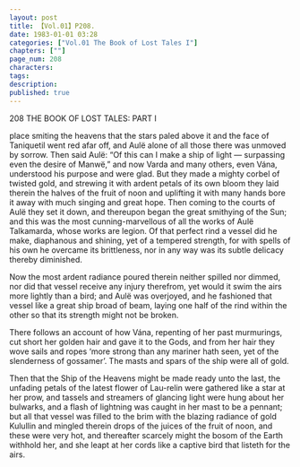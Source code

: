 ```yaml
---
layout: post
title: 【Vol.01】P208.
date: 1983-01-01 03:28
categories: ["Vol.01 The Book of Lost Tales I"]
chapters: [""]
page_num: 208
characters: 
tags: 
description: 
published: true
---
```


<p style="text-indent: 0;">
208      THE BOOK OF LOST TALES: PART I
</p>

place smiting the heavens that the stars paled above it and the face of Taniquetil went red afar off, and Aulë alone of all those there was unmoved by sorrow. Then said Aulë: “Of this can I make a ship of light — surpassing even the desire of Manwë,” and now Varda and many others, even Vána, understood his purpose and were glad. But they made a mighty corbel of twisted gold, and strewing it with ardent petals of its own bloom they laid therein the halves of the fruit of noon and uplifting it with many hands bore it away with much singing and great hope. Then coming to the courts of Aulë they set it down, and thereupon began the great smithying of the Sun; and this was the most cunning-marvellous of all the works of Aulë Talkamarda, whose works are legion. Of that perfect rind a vessel did he make, diaphanous and shining, yet of a tempered strength, for with spells of his own he overcame its brittleness, nor in any way was its subtle delicacy thereby diminished.

Now the most ardent radiance poured therein neither spilled nor dimmed, nor did that vessel receive any injury therefrom, yet would it swim the airs more lightly than a bird; and Aulë was overjoyed, and he fashioned that vessel like a great ship broad of beam, laying one half of the rind within the other so that its strength might not be broken.

There follows an account of how Vána, repenting of her past murmurings, cut short her golden hair and gave it to the Gods, and from her hair they wove sails and ropes ‘more strong than any mariner hath seen, yet of the slenderness of gossamer’. The masts and spars of the ship were all of gold.

Then that the Ship of the Heavens might be made ready unto the last, the unfading petals of the latest flower of Lau-relin were gathered like a star at her prow, and tassels and streamers of glancing light were hung about her bulwarks, and a flash of lightning was caught in her mast to be a pennant; but all that vessel was filled to the brim with the blazing radiance of gold Kulullin and mingled therein drops of the juices of the fruit of noon, and these were very hot, and thereafter scarcely might the bosom of the Earth withhold her, and she leapt at her cords like a captive bird that listeth for the airs.

